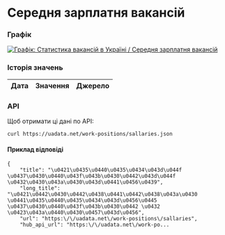 # Середня зарплатня вакансій
### Графік
[ ![Графік: Статистика вакансій в Україні / Середня зарплатня вакансій](https://uadata.net/screen?459681&u=%2Fwork-positions%2Fsallaries) ](https://uadata.net/work-positions/sallaries)

### Історія значень
| Дата | Значення | Джерело |
|---|---|---|
### API
Щоб отримати ці дані по API:
```
curl https://uadata.net/work-positions/sallaries.json
```
#### Приклад відповіді 
```
{
    "title": "\u0421\u0435\u0440\u0435\u0434\u043d\u044f \u0437\u0430\u0440\u043f\u043b\u0430\u0442\u043d\u044f \u0432\u0430\u043a\u0430\u043d\u0441\u0456\u0439",
    "long_title": "\u0421\u0442\u0430\u0442\u0438\u0441\u0442\u0438\u043a\u0430 \u0441\u0435\u0440\u0435\u0434\u043d\u0456\u0445 \u0437\u0430\u0440\u043f\u043b\u0430\u0442 \u0432 \u0423\u043a\u0440\u0430\u0457\u043d\u0456",
    "url": "https:\/\/uadata.net\/work-positions\/sallaries",
    "hub_api_url": "https:\/\/uadata.net\/work-po...
```
